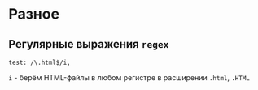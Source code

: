 # Разное

## Регулярные выражения `regex`

    test: /\.html$/i,

`i` - берём HTML-файлы в любом регистре в расширении `.html`, `.HTML`
